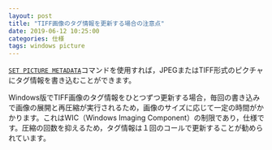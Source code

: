 ```yaml
---
layout: post
title: "TIFF画像のタグ情報を更新する場合の注意点"
date: 2019-06-12 10:25:00
categories: 仕様
tags: windows picture
---
```


<i class="fa fa-external-link" aria-hidden="true"></i> 
[``SET PICTURE METADATA``](https://doc.4d.com/4Dv17/4D/17.1/SET-PICTURE-METADATA.301-4179083.ja.html)コマンドを使用すれば，JPEGまたはTIFF形式のピクチャにタグ情報を書き込むことができます。

Windows版でTIFF画像のタグ情報をひとつずつ更新する場合，毎回の書き込みで画像の展開と再圧縮が実行されるため，画像のサイズに応じて一定の時間がかかります。これはWIC（Windows Imaging Component）の制限であり，仕様です。圧縮の回数を抑えるため，タグ情報は１回のコールで更新することが勧められています。

